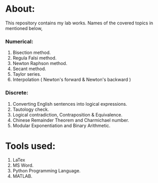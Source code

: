 # About:
This repository contains my lab works. Names of the covered topics in mentioned below,
### Numerical:
1. Bisection method.
2. Regula Falsi method.
3. Newton Raphson method.
4. Secant method.
5. Taylor series.
6. Interpolation ( Newton's forward & Newton's backward )

### Discrete:
1. Converting English sentences into logical expressions.
2. Tautology check.
3. Logical contradiction, Contraposition & Equivalence.
4. Chinese Remainder Theorem and Charmichael number.
5. Modular Exponentiation and Binary Arithmetic.

# Tools used:
1. LaTex
2. MS Word.
3. Python Programming Language.
4. MATLAB.
